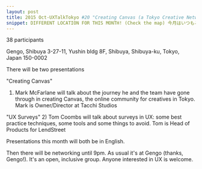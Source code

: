 ```yaml
---
layout: post
title: 2015 Oct-UXTalkTokyo #20 "Creating Canvas (a Tokyo Creative Network)" by Mark McFarlane & "UX Surveys" by Tom Coombs
snippet: DIFFERENT LOCATION FOR THIS MONTH! (Check the map) 今月はいつもと違う場所であります！（地図を見てください） UXTalkTokyo is -
---
```

38 participants

Gengo, Shibuya 3-27-11, Yushin bldg 8F, Shibuya, Shibuya-ku, Tokyo, Japan 150-0002

There will be two presentations

"Creating Canvas"
1) Mark McFarlane will talk about the journey he and the team have gone through in creating Canvas, the online community for creatives in Tokyo. Mark is Owner/Director at Tacchi Studios

"UX Surveys"
2) Tom Coombs will talk about surveys in UX: some best practice techniques, some tools and some things to avoid. Tom is Head of Products for LendStreet

Presentations this month will both be in English.

Then there will be networking until 9pm. As usual it's at Gengo (thanks, Gengo!). It's an open, inclusive group. Anyone interested in UX is welcome.

